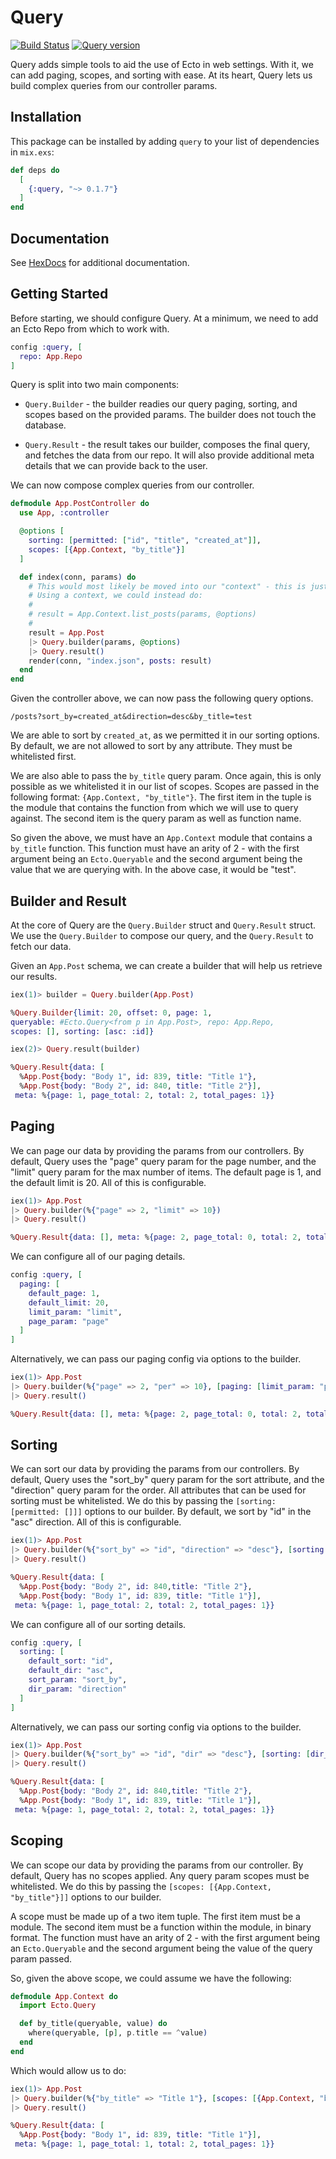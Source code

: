 # Query

[![Build Status](https://travis-ci.org/nsweeting/query.svg?branch=master)](https://travis-ci.org/nsweeting/query)
[![Query version](https://img.shields.io/hexpm/v/query.svg)](https://hex.pm/packages/query)

Query adds simple tools to aid the use of Ecto in web settings. With it, we can
add paging, scopes, and sorting with ease. At its heart, Query lets us build
complex queries from our controller params.

## Installation

This package can be installed by adding `query` to your list of dependencies in `mix.exs`:

```elixir
def deps do
  [
    {:query, "~> 0.1.7"}
  ]
end
```

## Documentation

See [HexDocs](https://hexdocs.pm/query/Query.html) for additional documentation.

## Getting Started

Before starting, we should configure Query. At a minimum, we need to add an Ecto
Repo from which to work with. 

```elixir
config :query, [
  repo: App.Repo
]
```

Query is split into two main components:

  * `Query.Builder` - the builder readies our query paging, sorting, and
  scopes based on the provided params. The builder does not touch the database.

  * `Query.Result` - the result takes our builder, composes the final query,
  and fetches the data from our repo. It will also provide additional meta
  details that we can provide back to the user.

We can now compose complex queries from our controller.

```elixir
defmodule App.PostController do
  use App, :controller

  @options [
    sorting: [permitted: ["id", "title", "created_at"]],
    scopes: [{App.Context, "by_title"}]
  ]

  def index(conn, params) do
    # This would most likely be moved into our "context" - this is just an example.
    # Using a context, we could instead do:
    #
    # result = App.Context.list_posts(params, @options)
    #
    result = App.Post
    |> Query.builder(params, @options)
    |> Query.result()
    render(conn, "index.json", posts: result)
  end
end
```
  
Given the controller above, we can now pass the following query options.

`/posts?sort_by=created_at&direction=desc&by_title=test`

We are able to sort by `created_at`, as we permitted it in our sorting options.
By default, we are not allowed to sort by any attribute. They must be whitelisted
first.

We are also able to pass the `by_title` query param. Once again, this is only
possible as we whitelisted it in our list of scopes. Scopes are passed in the
following format: `{App.Context, "by_title"}`. The first item in the tuple is
the module that contains the function from which we will use to query against.
The second item is the query param as well as function name.

So given the above, we must have an `App.Context` module that contains a
`by_title` function. This function must have an arity of 2 - with the first argument
being an `Ecto.Queryable` and the second argument being the value that we
are querying with. In the above case, it would be "test".

## Builder and Result

At the core of Query are the `Query.Builder` struct and `Query.Result` struct. We use
the `Query.Builder` to compose our query, and the `Query.Result` to fetch our data.

Given an `App.Post` schema, we can create a builder that will help us retrieve our results.

```elixir
iex(1)> builder = Query.builder(App.Post)

%Query.Builder{limit: 20, offset: 0, page: 1,
queryable: #Ecto.Query<from p in App.Post>, repo: App.Repo,
scopes: [], sorting: [asc: :id]}

iex(2)> Query.result(builder)

%Query.Result{data: [
  %App.Post{body: "Body 1", id: 839, title: "Title 1"},
  %App.Post{body: "Body 2", id: 840, title: "Title 2"}],
 meta: %{page: 1, page_total: 2, total: 2, total_pages: 1}}
```

## Paging

We can page our data by providing the params from our controllers. By default, Query uses the "page" query param for the page number, and the "limit" query param for the max number of items. The default page is 1, and the default limit is 20. All of this is configurable.

```elixir
iex(1)> App.Post 
|> Query.builder(%{"page" => 2, "limit" => 10})
|> Query.result()

%Query.Result{data: [], meta: %{page: 2, page_total: 0, total: 2, total_pages: 1}}
```

We can configure all of our paging details.

```elixir
config :query, [
  paging: [
    default_page: 1,
    default_limit: 20,
    limit_param: "limit",
    page_param: "page"
  ]
]
```

Alternatively, we can pass our paging config via options to the builder.

```elixir
iex(1)> App.Post
|> Query.builder(%{"page" => 2, "per" => 10}, [paging: [limit_param: "per"]])
|> Query.result()

%Query.Result{data: [], meta: %{page: 2, page_total: 0, total: 2, total_pages: 1}}
```

## Sorting

We can sort our data by providing the params from our controllers. By default, Query uses the "sort_by" query param for the sort attribute, and the "direction" query param for the order. All attributes that can be used for sorting must be
whitelisted. We do this by passing the `[sorting: [permitted: []]]` options to our builder. By default, we sort by "id" in the "asc" direction. All of this is configurable.

```elixir
iex(1)> App.Post
|> Query.builder(%{"sort_by" => "id", "direction" => "desc"}, [sorting: [permitted: ["id", "title"]]])
|> Query.result()

%Query.Result{data: [
  %App.Post{body: "Body 2", id: 840,title: "Title 2"},
  %App.Post{body: "Body 1", id: 839, title: "Title 1"}],
 meta: %{page: 1, page_total: 2, total: 2, total_pages: 1}}
```

We can configure all of our sorting details.

```elixir
config :query, [
  sorting: [
    default_sort: "id",
    default_dir: "asc",
    sort_param: "sort_by",
    dir_param: "direction"
  ]
]
```

Alternatively, we can pass our sorting config via options to the builder.

```elixir
iex(1)> App.Post
|> Query.builder(%{"sort_by" => "id", "dir" => "desc"}, [sorting: [dir_param: "dir", permitted: ["id", "title"]]])
|> Query.result()

%Query.Result{data: [
  %App.Post{body: "Body 2", id: 840,title: "Title 2"},
  %App.Post{body: "Body 1", id: 839, title: "Title 1"}],
 meta: %{page: 1, page_total: 2, total: 2, total_pages: 1}}
```

## Scoping

We can scope our data by providing the params from our controller. By default, Query has no scopes applied. Any query param scopes must be whitelisted. We do this by passing the `[scopes: [{App.Context, "by_title"}]]` options to our builder.

A scope must be made up of a two item tuple. The first item must be a module. The second item must be a function
within the module, in binary format. The function must have an arity of 2 - with the first argument being an `Ecto.Queryable` and the second argument being the value of the query param passed.

So, given the above scope, we could assume we have the following:

```elixir
defmodule App.Context do
  import Ecto.Query

  def by_title(queryable, value) do
    where(queryable, [p], p.title == ^value)
  end
end
```

Which would allow us to do:

```elixir
iex(1)> App.Post
|> Query.builder(%{"by_title" => "Title 1"}, [scopes: [{App.Context, "by_title"}]])
|> Query.result()

%Query.Result{data: [
  %App.Post{body: "Body 1", id: 839, title: "Title 1"}],
 meta: %{page: 1, page_total: 1, total: 2, total_pages: 1}}
```


